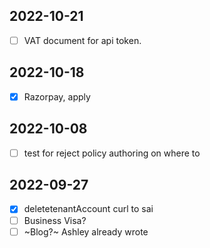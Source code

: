 
## 2022-10-21
- [ ] VAT document for api token.

## 2022-10-18
- [x] Razorpay, apply

## 2022-10-08
- [ ] test for reject policy authoring on where to

## 2022-09-27
- [x] deletetenantAccount curl to sai
- [ ] Business Visa?
- [ ] ~Blog?~ Ashley already wrote